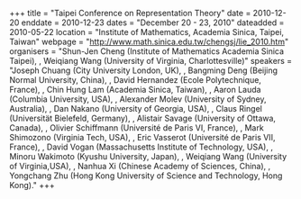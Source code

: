 +++
title = "Taipei Conference on Representation Theory"
date = 2010-12-20
enddate = 2010-12-23
dates = "December 20 - 23, 2010"
dateadded = 2010-05-22
location = "Institute of Mathematics, Academia Sinica, Taipei, Taiwan"
webpage = "http://www.math.sinica.edu.tw/chengsj/lie_2010.htm"
organisers = "Shun-Jen Cheng (Institute of Mathematics Academia Sinica Taipei), , Weiqiang Wang (University of Virginia, Charlottesville)"
speakers = "Joseph Chuang (City University London, UK), , Bangming Deng (Beijing Normal University, China), , David Hernandez (Ecole Polytechnique, France), , Chin Hung Lam (Academia Sinica, Taiwan), , Aaron Lauda (Columbia University, USA), , Alexander Molev (University of Sydney, Australia), , Dan Nakano (University of Georgia, USA), , Claus Ringel (Universität Bielefeld, Germany), , Alistair Savage (University of Ottawa, Canada), , Olivier Schiffmann (Université de Paris VI, France), , Mark Shimozono (Virginia Tech, USA), , Eric Vasserot (Université de Paris VII, France), , David Vogan (Massachusetts Institute of Technology, USA), , Minoru Wakimoto (Kyushu University, Japan), , Weiqiang Wang (University of Virginia,USA), , Nanhua Xi (Chinese Academy of Sciences, China), , Yongchang Zhu (Hong Kong University of Science and Technology, Hong Kong)."
+++
